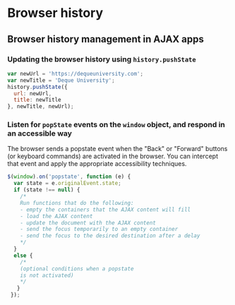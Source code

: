 # Browser history

## Browser history management in AJAX apps

### Updating the browser history using `history.pushState`

```js
var newUrl = 'https://dequeuniversity.com';
var newTitle = 'Deque University';
history.pushState({
  url: newUrl,
  title: newTitle
}, newTitle, newUrl);
```

### Listen for `popState` events on the `window` object, and respond in an accessible way

The browser sends a popstate event when the "Back" or "Forward" buttons (or keyboard commands) are activated in the browser. You can intercept that event and apply the appropriate accessibility techniques.

```js
$(window).on('popstate', function (e) {
  var state = e.originalEvent.state;
  if (state !== null) {
    /* 
    Run functions that do the following:
    - empty the containers that the AJAX content will fill
    - load the AJAX content
    - update the document with the AJAX content
    - send the focus temporarily to an empty container
    - send the focus to the desired destination after a delay
    */
  } 
  else {
    /* 
    (optional conditions when a popstate
    is not activated)
    */
   } 
 });
```